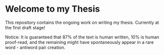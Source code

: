 # Welcome to my Thesis

This repository contains the ongoing work on writing my thesis. 
Currently at the first draft stage!

Notice:
It is guaranteed that 87% of the text is human written, 10% is human proof-read, and the remaining might have spontaneously appear in a rare word - antiword pair creation.
